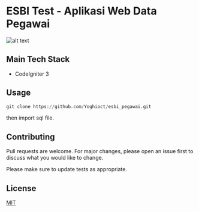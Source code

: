 # ESBI Test - Aplikasi Web Data Pegawai
![alt text]([https://ibb.co/Qd6BTvL](https://i.ibb.co/vYJ5T4p/esbi-pegawai-dashboard.png))
## Main Tech Stack

- CodeIgniter 3

## Usage

```python
git clone https://github.com/Yoghioct/esbi_pegawai.git
```
then import sql file.

## Contributing
Pull requests are welcome. For major changes, please open an issue first to discuss what you would like to change.

Please make sure to update tests as appropriate.

## License
[MIT](https://choosealicense.com/licenses/mit/)
